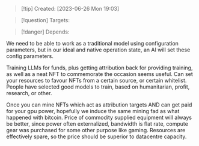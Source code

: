 
>[!tip] Created: [2023-06-26 Mon 19:03]

>[!question] Targets: 

>[!danger] Depends: 

We need to be able to work as a traditional model using configuration parameters, but in our ideal and native operation state, an AI will set these config parameters.

Training LLMs for funds, plus getting attribution back for providing training, as well as a neat NFT to commemorate the occasion seems useful.  Can set your resources to favour NFTs from a certain source, or certain whitelist.  People have selected good models to train, based on humanitarian, profit, research, or other.

Once you can mine NFTs which act as attribution targets AND can get paid for your gpu power, hopefully we induce the same mining fad as what happened with bitcoin.  Price of commodity supplied equipment will always be better, since power often externalized, bandwidth is flat rate, compute gear was purchased for some other purpose like gaming.  Resources are effectively spare, so the price should be superior to datacentre capacity.
